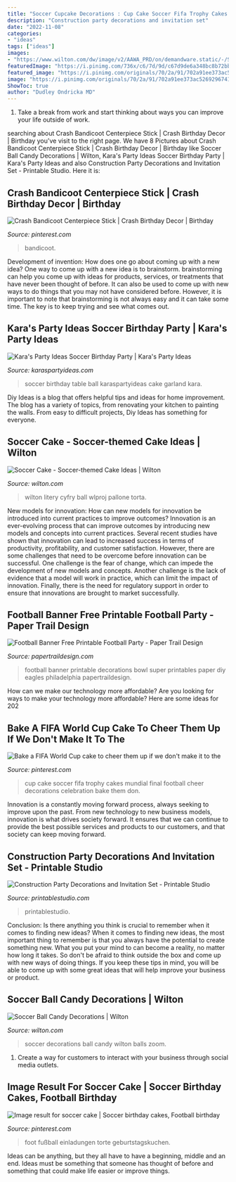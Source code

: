 ```yaml
---
title: "Soccer Cupcake Decorations : Cup Cake Soccer Fifa Trophy Cakes Mundial Final Football Cheer Decorations Celebration Bake Them Don"
description: "Construction party decorations and invitation set"
date: "2022-11-08"
categories:
- "ideas"
tags: ["ideas"]
images:
- "https://www.wilton.com/dw/image/v2/AAWA_PRD/on/demandware.static/-/Sites-wilton-project-master/default/dw80868064/images/project/WLPROJ-8853/SoCaFe29865-6.jpg?sw=1440&amp;sh=750&amp;sm=fit"
featuredImage: "https://i.pinimg.com/736x/c6/7d/9d/c67d9de6a348bc8b72bbb96c69dabe77.jpg"
featured_image: "https://i.pinimg.com/originals/70/2a/91/702a91ee373ac52692967416cd7a5a4e.jpg"
image: "https://i.pinimg.com/originals/70/2a/91/702a91ee373ac52692967416cd7a5a4e.jpg"
ShowToc: true
author: "Dudley Ondricka MD"
---
```



1. Take a break from work and start thinking about ways you can improve your life outside of work.

	

		
searching about Crash Bandicoot Centerpiece Stick | Crash Birthday Decor | Birthday you've visit to the right page. We have 8 Pictures about Crash Bandicoot Centerpiece Stick | Crash Birthday Decor | Birthday like Soccer Ball Candy Decorations | Wilton, Kara&#039;s Party Ideas Soccer Birthday Party | Kara&#039;s Party Ideas and also Construction Party Decorations and Invitation Set - Printable Studio. Here it is:
		
    
## Crash Bandicoot Centerpiece Stick | Crash Birthday Decor | Birthday

<img loading=lazy src="https://i.pinimg.com/736x/c6/7d/9d/c67d9de6a348bc8b72bbb96c69dabe77.jpg" onerror="this.onerror=null;this.src='https://tse4.mm.bing.net/th?id=OIP.xWfcUowzBw88VAUCXlMvxwHaJ3&amp;pid=15.1';" alt="Crash Bandicoot Centerpiece Stick | Crash Birthday Decor | Birthday">

_Source: pinterest.com_

>bandicoot. 

	

Development of invention: How does one go about coming up with a new idea?
One way to come up with a new idea is to brainstorm. brainstorming can help you come up with ideas for products, services, or treatments that have never been thought of before. It can also be used to come up with new ways to do things that you may not have considered before. However, it is important to note that brainstorming is not always easy and it can take some time. The key is to keep trying and see what comes out.

    
## Kara&#039;s Party Ideas Soccer Birthday Party | Kara&#039;s Party Ideas

<img loading=lazy src="https://karaspartyideas.com/wp-content/uploads/2018/05/Soccer-Birthday-Party-via-Karas-Party-Ideas-KarasPartyIdeas.com10.jpg" onerror="this.onerror=null;this.src='https://tse3.mm.bing.net/th?id=OIP.2WyjIy8NkiM4Y7ErJG6cvQHaE7&amp;pid=15.1';" alt="Kara&#039;s Party Ideas Soccer Birthday Party | Kara&#039;s Party Ideas">

_Source: karaspartyideas.com_

>soccer birthday table ball karaspartyideas cake garland kara. 

	

Diy Ideas is a blog that offers helpful tips and ideas for home improvement. The blog has a variety of topics, from renovating your kitchen to painting the walls. From easy to difficult projects, Diy Ideas has something for everyone.

    
## Soccer Cake - Soccer-themed Cake Ideas | Wilton

<img loading=lazy src="https://www.wilton.com/dw/image/v2/AAWA_PRD/on/demandware.static/-/Sites-wilton-project-master/default/dw80868064/images/project/WLPROJ-8853/SoCaFe29865-6.jpg?sw=1440&amp;sh=750&amp;sm=fit" onerror="this.onerror=null;this.src='https://tse1.mm.bing.net/th?id=OIP.9Bb2b6dUwm3kwh94FGTmAgHaHa&amp;pid=15.1';" alt="Soccer Cake - Soccer-themed Cake Ideas | Wilton">

_Source: wilton.com_

>wilton litery cyfry ball wlproj pallone torta. 

	

New models for innovation: How can new models for innovation be introduced into current practices to improve outcomes?
Innovation is an ever-evolving process that can improve outcomes by introducing new models and concepts into current practices. Several recent studies have shown that innovation can lead to increased success in terms of productivity, profitability, and customer satisfaction. However, there are some challenges that need to be overcome before innovation can be successful. One challenge is the fear of change, which can impede the development of new models and concepts. Another challenge is the lack of evidence that a model will work in practice, which can limit the impact of innovation. Finally, there is the need for regulatory support in order to ensure that innovations are brought to market successfully.

    
## Football Banner Free Printable Football Party - Paper Trail Design

<img loading=lazy src="https://i1.wp.com/www.papertraildesign.com/wp-content/uploads/2017/01/Football-Banner-short.jpg?resize=700%2C375" onerror="this.onerror=null;this.src='https://tse2.mm.bing.net/th?id=OIP.cFJRpB41uRf119mTCb8NwAHaD9&amp;pid=15.1';" alt="Football Banner Free Printable Football Party - Paper Trail Design">

_Source: papertraildesign.com_

>football banner printable decorations bowl super printables paper diy eagles philadelphia papertraildesign. 

	

How can we make our technology more affordable?
Are you looking for ways to make your technology more affordable? Here are some ideas for 202
    
## Bake A FIFA World Cup Cake To Cheer Them Up If We Don&#039;t Make It To The

<img loading=lazy src="https://i.pinimg.com/originals/70/2a/91/702a91ee373ac52692967416cd7a5a4e.jpg" onerror="this.onerror=null;this.src='https://tse3.mm.bing.net/th?id=OIP.ECi97dN2IkrDXZ_KP7CXfQHaNK&amp;pid=15.1';" alt="Bake a FIFA World Cup cake to cheer them up if we don&#039;t make it to the">

_Source: pinterest.com_

>cup cake soccer fifa trophy cakes mundial final football cheer decorations celebration bake them don. 

	

Innovation is a constantly moving forward process, always seeking to improve upon the past. From new technology to new business models, innovation is what drives society forward. It ensures that we can continue to provide the best possible services and products to our customers, and that society can keep moving forward.

    
## Construction Party Decorations And Invitation Set - Printable Studio

<img loading=lazy src="https://printablestudio.com/wp-content/uploads/2016/01/Construction-party3.jpg" onerror="this.onerror=null;this.src='https://tse4.mm.bing.net/th?id=OIP.b6SAuKSAezhRxD5sq7EGuwHaKm&amp;pid=15.1';" alt="Construction Party Decorations and Invitation Set - Printable Studio">

_Source: printablestudio.com_

>printablestudio. 

	

Conclusion: Is there anything you think is crucial to remember when it comes to finding new ideas?
When it comes to finding new ideas, the most important thing to remember is that you always have the potential to create something new. What you put your mind to can become a reality, no matter how long it takes. So don't be afraid to think outside the box and come up with new ways of doing things. If you keep these tips in mind, you will be able to come up with some great ideas that will help improve your business or product.

    
## Soccer Ball Candy Decorations | Wilton

<img loading=lazy src="https://www.wilton.com/dw/image/v2/AAWA_PRD/on/demandware.static/-/Sites-wilton-product-master/default/dw8d57752e/images/product/710-477/710-477SoBaDoMa1501171.jpg?sw=800&amp;sh=800" onerror="this.onerror=null;this.src='https://tse2.mm.bing.net/th?id=OIP.YnzWCFA_5pfEQl6p_6zyQQHaHa&amp;pid=15.1';" alt="Soccer Ball Candy Decorations | Wilton">

_Source: wilton.com_

>soccer decorations ball candy wilton balls zoom. 

	

1. Create a way for customers to interact with your business through social media outlets.

    
## Image Result For Soccer Cake | Soccer Birthday Cakes, Football Birthday

<img loading=lazy src="https://i.pinimg.com/736x/6a/d1/11/6ad111d980ff4ab353f4518dafa9ba9e.jpg" onerror="this.onerror=null;this.src='https://tse3.mm.bing.net/th?id=OIP.iluytxFcnUEpBBiEBFR26QHaLB&amp;pid=15.1';" alt="Image result for soccer cake | Soccer birthday cakes, Football birthday">

_Source: pinterest.com_

>foot fußball einladungen torte geburtstagskuchen. 

	

Ideas can be anything, but they all have to have a beginning, middle and an end. Ideas must be something that someone has thought of before and something that could make life easier or improve things.

